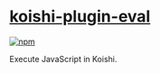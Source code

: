# [koishi-plugin-eval](https://eval.koishi.chat)

[![npm](https://img.shields.io/npm/v/koishi-plugin-eval?style=flat-square)](https://www.npmjs.com/package/koishi-plugin-eval)

Execute JavaScript in Koishi.
